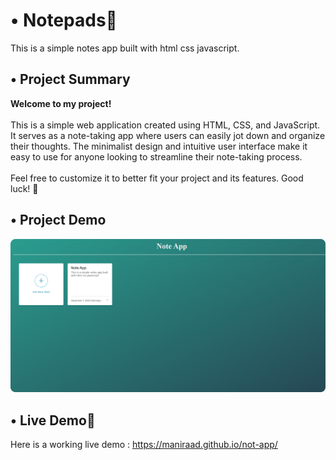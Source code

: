 # • Notepads📝
This is a simple notes app built with html css javascript.

## • Project Summary
**Welcome to my project!** <br><br>
This is a simple web application created using HTML, CSS, and JavaScript.<br>
It serves as a note-taking app where users can easily jot down and organize their thoughts. The minimalist design and intuitive user interface make it easy to use for anyone looking to streamline their note-taking process.<br><br>
Feel free to customize it to better fit your project and its features. Good luck! 🚀

## • Project Demo

![Demo](Demo.png)

## • Live Demo🤘
Here is a working live demo :  https://maniraad.github.io/not-app/
